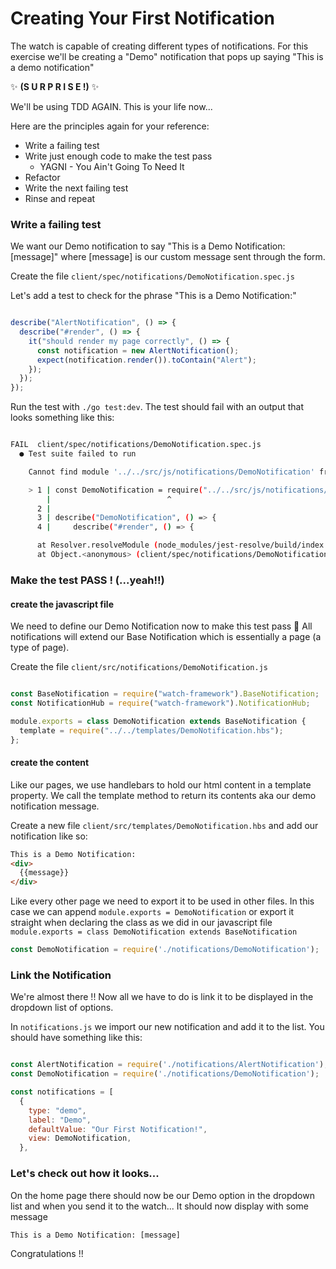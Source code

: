 # Creating Your First Notification

The watch is capable of creating different types of notifications. For this exercise we'll be creating a "Demo" notification that pops up saying "This is a demo notification"

 ✨ **(S U R P R I S E !)** ✨

 We'll be using TDD AGAIN. This is your life now...

Here are the principles again for your reference:

* Write a failing test
* Write just enough code to make the test pass
    * YAGNI - You Ain't Going To Need It
* Refactor
* Write the next failing test
* Rinse and repeat

### Write a failing test
We want our Demo notification to say "This is a Demo Notification: [message]" where [message] is our custom message sent through the form. 

Create the file `client/spec/notifications/DemoNotification.spec.js`

Let's add a test to check for the phrase "This is a Demo Notification:"

```javascript

describe("AlertNotification", () => {
  describe("#render", () => {
    it("should render my page correctly", () => {
      const notification = new AlertNotification();
      expect(notification.render()).toContain("Alert");
    });
  });
});

```

Run the test with `./go test:dev`. 
The test should fail with an output that looks something like this:

```bash

FAIL  client/spec/notifications/DemoNotification.spec.js
  ● Test suite failed to run

    Cannot find module '../../src/js/notifications/DemoNotification' from 'DemoNotification.spec.js'

    > 1 | const DemoNotification = require("../../src/js/notifications/DemoNotification");
        |                          ^
      2 | 
      3 | describe("DemoNotification", () => {
      4 |     describe("#render", () => {

      at Resolver.resolveModule (node_modules/jest-resolve/build/index.js:221:17)
      at Object.<anonymous> (client/spec/notifications/DemoNotification.spec.js:1:26)

```

### Make the test PASS ! (...yeah!!)

#### create the javascript file
We need to define our Demo Notification now to make this test pass 😤
All notifications will extend our Base Notification which is essentially a page (a type of page).

Create the file `client/src/notifications/DemoNotification.js`

```javascript

const BaseNotification = require("watch-framework").BaseNotification;
const NotificationHub = require("watch-framework").NotificationHub;

module.exports = class DemoNotification extends BaseNotification {
  template = require("../../templates/DemoNotification.hbs");
};

```

#### create the content
Like our pages, we use handlebars to hold our html content in a template property. We call the template method to return its contents aka our demo notification message.

Create a new file `client/src/templates/DemoNotification.hbs` and add our notification like so:

```html
This is a Demo Notification:
<div>
  {{message}}
</div>
```

Like every other page we need to export it to be used in other files. In this case we can append `module.exports = DemoNotification` or export it straight when declaring the class as we did in our javascript file `module.exports = class DemoNotification extends BaseNotification`

```javascript
const DemoNotification = require('./notifications/DemoNotification');
```

### Link the Notification

We're almost there !! Now all we have to do is link it to be displayed in the dropdown list of options.

In `notifications.js` we import our new notification and add it to the list. You should have something like this:
```javascript

const AlertNotification = require('./notifications/AlertNotification');
const DemoNotification = require('./notifications/DemoNotification');

const notifications = [
  {
    type: "demo",
    label: "Demo",
    defaultValue: "Our First Notification!",
    view: DemoNotification,
  },

```

### Let's check out how it looks...
On the home page there should now be our Demo option in the dropdown list and when you send it to the watch...
It should now display with some message
```
This is a Demo Notification: [message]
```

Congratulations !!